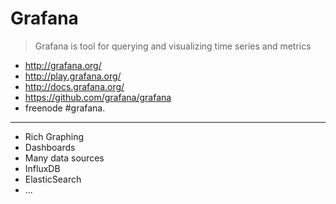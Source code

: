# Grafana

> Grafana is tool for querying and visualizing time series and metrics

* http://grafana.org/
* http://play.grafana.org/
* http://docs.grafana.org/
* https://github.com/grafana/grafana
* freenode  #grafana.

------

* Rich Graphing
* Dashboards
* Many data sources
 * InfluxDB
 * ElasticSearch
 * ...
